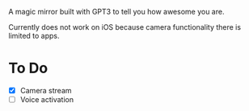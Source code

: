 A magic mirror built with GPT3 to tell you how awesome you are.

Currently does not work on iOS because camera functionality there is limited to apps.

# To Do

- [x] Camera stream
- [ ] Voice activation